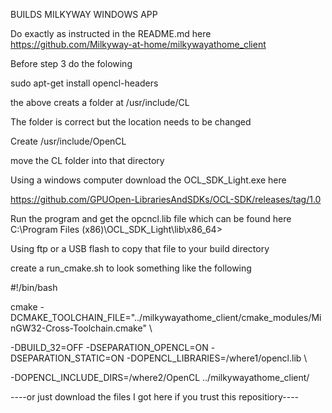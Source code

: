 BUILDS MILKYWAY WINDOWS APP

Do exactly as instructed in the README.md here
https://github.com/Milkyway-at-home/milkywayathome_client

Before step 3 do the folowing

sudo apt-get install opencl-headers

the above creats a folder at /usr/include/CL

The folder is correct but the location needs to be changed

Create /usr/include/OpenCL

move the CL folder into that directory

Using a windows computer download the OCL_SDK_Light.exe here

https://github.com/GPUOpen-LibrariesAndSDKs/OCL-SDK/releases/tag/1.0

Run the program and get the opcncl.lib file which can be found here
C:\Program Files (x86)\OCL_SDK_Light\lib\x86_64>

Using ftp or a USB flash to copy that file to your build directory

create a run_cmake.sh to look something like the following

#!/bin/bash

cmake -DCMAKE_TOOLCHAIN_FILE="../milkywayathome_client/cmake_modules/MinGW32-Cross-Toolchain.cmake" \

-DBUILD_32=OFF -DSEPARATION_OPENCL=ON -DSEPARATION_STATIC=ON -DOPENCL_LIBRARIES=/where1/opencl.lib  \

-DOPENCL_INCLUDE_DIRS=/where2/OpenCL  ../milkywayathome_client/

----or just download the files I got here if you trust this repositiory----
